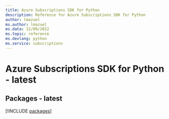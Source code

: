 ```yaml
---
title: Azure Subscriptions SDK for Python
description: Reference for Azure Subscriptions SDK for Python
author: lmazuel
ms.author: lmazuel
ms.data: 12/09/2022
ms.topic: reference
ms.devlang: python
ms.service: subscriptions
---
```

# Azure Subscriptions SDK for Python - latest
## Packages - latest
[!INCLUDE [packages](subscriptions-index.md)]